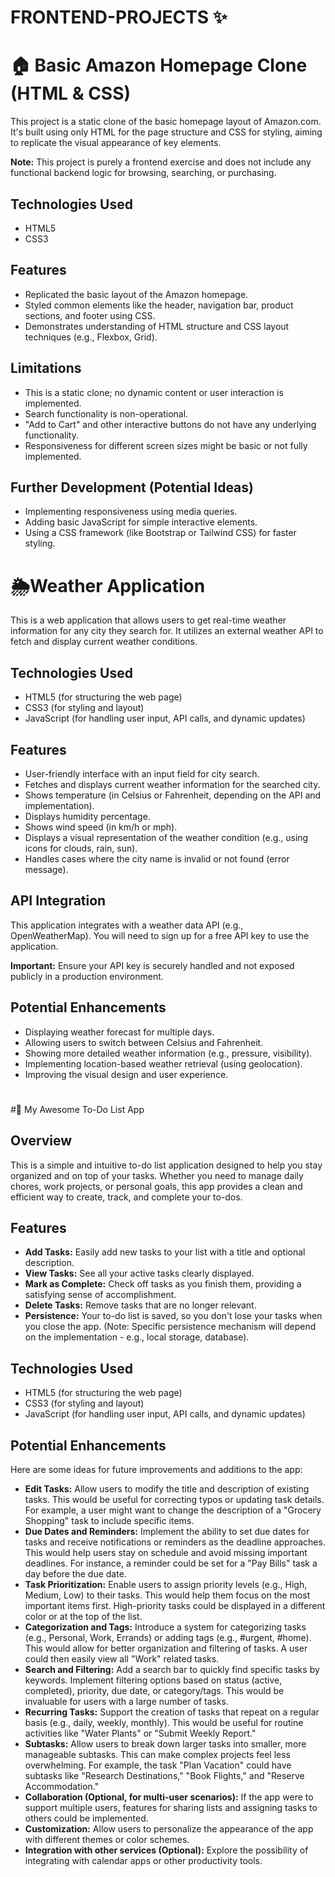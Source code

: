 # FRONTEND-PROJECTS ✨

# 🏠 Basic Amazon Homepage Clone (HTML & CSS)

This project is a static clone of the basic homepage layout of Amazon.com. It's built using only HTML for the page structure and CSS for styling, aiming to replicate the visual appearance of key elements.

**Note:** This project is purely a frontend exercise and does not include any functional backend logic for browsing, searching, or purchasing.

## Technologies Used

* HTML5
* CSS3

## Features

* Replicated the basic layout of the Amazon homepage.
* Styled common elements like the header, navigation bar, product sections, and footer using CSS.
* Demonstrates understanding of HTML structure and CSS layout techniques (e.g., Flexbox, Grid).

## Limitations

* This is a static clone; no dynamic content or user interaction is implemented.
* Search functionality is non-operational.
* "Add to Cart" and other interactive buttons do not have any underlying functionality.
* Responsiveness for different screen sizes might be basic or not fully implemented.

## Further Development (Potential Ideas)

* Implementing responsiveness using media queries.
* Adding basic JavaScript for simple interactive elements.
* Using a CSS framework (like Bootstrap or Tailwind CSS) for faster styling.




#
# 🌦️Weather Application

This is a web application that allows users to get real-time weather information for any city they search for. It utilizes an external weather API to fetch and display current weather conditions.

## Technologies Used

* HTML5 (for structuring the web page)
* CSS3 (for styling and layout)
* JavaScript (for handling user input, API calls, and dynamic updates)

## Features

* User-friendly interface with an input field for city search.
* Fetches and displays current weather information for the searched city.
* Shows temperature (in Celsius or Fahrenheit, depending on the API and implementation).
* Displays humidity percentage.
* Shows wind speed (in km/h or mph).
* Displays a visual representation of the weather condition (e.g., using icons for clouds, rain, sun).
* Handles cases where the city name is invalid or not found (error message).

## API Integration

This application integrates with a weather data API (e.g., OpenWeatherMap). You will need to sign up for a free API key to use the application.

**Important:** Ensure your API key is securely handled and not exposed publicly in a production environment.

## Potential Enhancements

* Displaying weather forecast for multiple days.
* Allowing users to switch between Celsius and Fahrenheit.
* Showing more detailed weather information (e.g., pressure, visibility).
* Implementing location-based weather retrieval (using geolocation).
* Improving the visual design and user experience.

#
#🎯 My Awesome To-Do List App

## Overview

This is a simple and intuitive to-do list application designed to help you stay organized and on top of your tasks. Whether you need to manage daily chores, work projects, or personal goals, this app provides a clean and efficient way to create, track, and complete your to-dos.

## Features

* **Add Tasks:** Easily add new tasks to your list with a title and optional description.
* **View Tasks:** See all your active tasks clearly displayed.
* **Mark as Complete:** Check off tasks as you finish them, providing a satisfying sense of accomplishment.
* **Delete Tasks:** Remove tasks that are no longer relevant.
* **Persistence:** Your to-do list is saved, so you don't lose your tasks when you close the app. (Note: Specific persistence mechanism will depend on the implementation - e.g., local storage, database).


## Technologies Used

* HTML5 (for structuring the web page)
* CSS3 (for styling and layout)
* JavaScript (for handling user input, API calls, and dynamic updates)


## Potential Enhancements

Here are some ideas for future improvements and additions to the app:

* **Edit Tasks:** Allow users to modify the title and description of existing tasks. This would be useful for correcting typos or updating task details. For example, a user might want to change the description of a "Grocery Shopping" task to include specific items.
* **Due Dates and Reminders:** Implement the ability to set due dates for tasks and receive notifications or reminders as the deadline approaches. This would help users stay on schedule and avoid missing important deadlines. For instance, a reminder could be set for a "Pay Bills" task a day before the due date.
* **Task Prioritization:** Enable users to assign priority levels (e.g., High, Medium, Low) to their tasks. This would help them focus on the most important items first. High-priority tasks could be displayed in a different color or at the top of the list.
* **Categorization and Tags:** Introduce a system for categorizing tasks (e.g., Personal, Work, Errands) or adding tags (e.g., #urgent, #home). This would allow for better organization and filtering of tasks. A user could then easily view all "Work" related tasks.
* **Search and Filtering:** Add a search bar to quickly find specific tasks by keywords. Implement filtering options based on status (active, completed), priority, due date, or category/tags. This would be invaluable for users with a large number of tasks.
* **Recurring Tasks:** Support the creation of tasks that repeat on a regular basis (e.g., daily, weekly, monthly). This would be useful for routine activities like "Water Plants" or "Submit Weekly Report."
* **Subtasks:** Allow users to break down larger tasks into smaller, more manageable subtasks. This can make complex projects feel less overwhelming. For example, the task "Plan Vacation" could have subtasks like "Research Destinations," "Book Flights," and "Reserve Accommodation."
* **Collaboration (Optional, for multi-user scenarios):** If the app were to support multiple users, features for sharing lists and assigning tasks to others could be implemented.
* **Customization:** Allow users to personalize the appearance of the app with different themes or color schemes.
* **Integration with other services (Optional):** Explore the possibility of integrating with calendar apps or other productivity tools.




